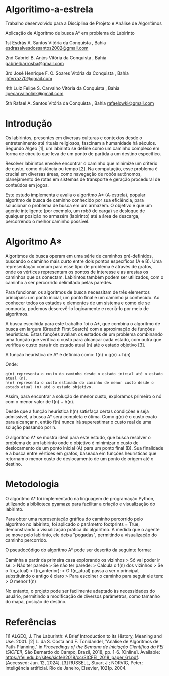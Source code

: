 # Algoritimo-a-estrela
Trabalho desenvolvido para a Disciplina de Projeto e Análise de Algorítimos 

 Aplicação de Algoritmo de busca A* em problema do Labirinto


1st Esdrás A. Santos
Vitória da Conquista , Bahia
esdrasalvesdossantos2002@gmail.com

2nd Gabriel B. Anjos
Vitória da Conquista , Bahia
gabrielbarrosba@gmail.com

3rd José Henrique F. O. Soares
Vitória da Conquista , Bahia
jhferraz70@gmail.com

4th Luiz Felipe S. Carvalho
Vitória da Conquista , Bahia
lipecarvalholink@gmail.com

5th Rafael A. Santos
Vitória da Conquista , Bahia
rafaelowki@gmail.com


# Introdução

Os labirintos, presentes em diversas culturas e contextos desde o entretenimento até rituais religiosos, fascinam a humanidade há séculos. Segundo Algeo [1], um labirinto se define como um caminho complexo em forma de circuito que leva de um ponto de partida a um destino específico.

Resolver labirintos envolve encontrar o caminho que minimize um critério de custo, como distância ou tempo [2]. Na computação, esse problema é crucial em diversas áreas, como navegação de robôs autônomos, planejamento de rotas em sistemas de transporte e geração procedural de conteúdos em jogos.

Este estudo implementa e avalia o algoritmo A* (A-estrela), popular algoritmo de busca de caminho conhecido por sua eficiência, para solucionar o problema de busca em um armazém. O objetivo é que um agente inteligente (por exemplo, um robô de carga) se desloque de qualquer posição no armazém (labirinto) até a área de descarga, percorrendo o melhor caminho possível.

# Algoritmo A*

Algoritmos de busca operam em uma série de caminhos pré-definidos, buscando o caminho mais curto entre dois pontos específicos (A e B). Uma representação comum para esse tipo de problema é através de grafos, onde os vértices representam os pontos de interesse e as arestas os caminhos que os conectam. Labirintos também podem ser utilizados, com o caminho a ser percorrido delimitado pelas paredes.

Para funcionar, os algoritmos de busca necessitam de três elementos principais: um ponto inicial, um ponto final e um caminho já conhecido. Ao conhecer todos os estados e elementos de um sistema e como ele se comporta, podemos descrevê-lo logicamente e recriá-lo por meio de algoritmos.

A busca escolhida para este trabalho foi o A*, que combina o algoritmo de busca em largura (Breadth First Search) com a aproximação de funções heurísticas. Estas funções avaliam os estados de um problema combinando uma função que verifica o custo para alcançar cada estado, com outra que verifica o custo para ir do estado atual (n) até o estado objetivo [3].

A função heurística de A* é definida como: f(n) = g(n) + h(n)

Onde:

    g(n) representa o custo do caminho desde o estado inicial até o estado atual (n).
    h(n) representa o custo estimado do caminho de menor custo desde o estado atual (n) até o estado objetivo.

Assim, para encontrar a solução de menor custo, exploramos primeiro o nó com o menor valor de f(n) + h(n).

Desde que a função heurística h(n) satisfaça certas condições e seja admissível, a busca A* será completa e ótima. Como g(n) é o custo exato para alcançar n, então f(n) nunca irá superestimar o custo real de uma solução passando por n.

O algoritmo A* se mostra ideal para este estudo, que busca resolver o problema de um labirinto onde o objetivo é minimizar o custo de deslocamento de um ponto inicial (A) para um ponto final (B). Sua finalidade é a busca entre vértices em grafos, baseada em funções heurísticas que retornam o menor custo de deslocamento de um ponto de origem até o destino.

# Metodologia

O algoritmo A* foi implementado na linguagem de programação Python, utilizando a biblioteca pyamaze para facilitar a criação e visualização do labirinto.

Para obter uma representação gráfica do caminho percorrido pelo algoritmo no labirinto, foi aplicado o parâmetro footprints = True, demonstrando a visualização prática do algoritmo. À medida que o agente se move pelo labirinto, ele deixa "pegadas", permitindo a visualização do caminho percorrido.

O pseudocódigo do algoritmo A* pode ser descrito da seguinte forma:

Caminha a partir da primeira casa explorando os vizinhos >
Só vai poder ir se: >
   Não ter parede >
   Se não ter parede: >
       Calcula o f(n) dos vizinhos >
       Se o f(n_atual) < f(n_anterior): >
          O f(n_atual) passa a ser o principal, substituindo o antigo é claro >
          Para escolher o caminho para seguir ele tem: >
             O menor f(n)

                    
No entanto, o projeto pode ser facilmente adaptado às necessidades do usuário, permitindo a modificação de diversos parâmetros, como tamanho do mapa, posição de destino.


# Referências
[1] ALGEO, J. The Laburinth: A Brief Introduction to its History, Meaning and Use. 2001.
[2] L. da S. Costa and F. Tonidandel, "Análise de Algoritmos de Path-Planning," in *Proceedings of the Semana de Iniciação Científica da FEI (SICFEI)*, São Bernardo do Campo, Brazil, 2018, pp. 1-6. [Online]. Available: https://fei.edu.br/sites/sicfei/2018/cc/SICFEI_2018_paper_61.pdf. [Accessed: Jun. 12, 2024].
[3] RUSSELL, Stuart J.; NORVIG, Peter; Inteligência artificial. Rio de Janeiro, Elsevier, 1021p. 2004. 

